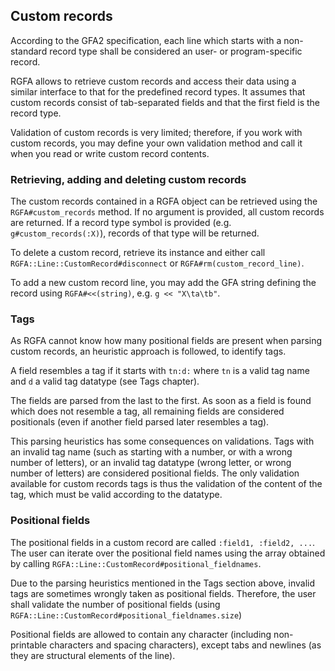 ## Custom records

According to the GFA2 specification, each line which starts with
a non-standard record type shall be considered an user- or
program-specific record.

RGFA allows to retrieve custom records and access their data using a similar
interface to that for the predefined record types. It assumes that
custom records consist of tab-separated fields and that the first field
is the record type.

Validation of custom records is very limited; therefore, if you work with custom
records, you may define your own validation method and call it when you read
or write custom record contents.

### Retrieving, adding and deleting custom records

The custom records contained in a RGFA object can be retrieved using the
```RGFA#custom_records``` method. If no argument is provided, all custom
records are returned. If a record type symbol is provided (e.g.
```g#custom_records(:X)```), records of that type will be returned.

To delete a custom record, retrieve its instance and either call
```RGFA::Line::CustomRecord#disconnect``` or ```RGFA#rm(custom_record_line)```.

To add a new custom record line, you may add the GFA string defining the
record using ```RGFA#<<(string)```, e.g. ```g << "X\ta\tb"```.

### Tags

As RGFA cannot know how many positional fields are present when parsing custom
records, an heuristic approach is followed, to identify tags.

A field resembles a tag if it starts with ```tn:d:``` where ```tn``` is a valid
tag name and ```d``` a valid tag datatype (see Tags chapter).

The fields are parsed from the last to the first. As soon as a field is found
which does not resemble a tag, all remaining fields are considered positionals
(even if another field parsed later resembles a tag).

This parsing heuristics has some consequences on validations. Tags with an
invalid tag name (such as starting with a number, or with a wrong number of
letters), or an invalid tag datatype (wrong letter, or wrong number of letters)
are considered positional fields. The only validation available for custom
records tags is thus the validation of the content of the tag, which must
be valid according to the datatype.

### Positional fields

The positional fields in a custom record are called ```:field1, :field2, ...```.
The user can iterate over the positional field names using the array obtained
by calling ```RGFA::Line::CustomRecord#positional_fieldnames```.

Due to the parsing heuristics mentioned in the Tags section above, invalid
tags are sometimes wrongly taken as positional fields. Therefore,
the user shall validate the number of positional fields
(using ```RGFA::Line::CustomRecord#positional_fieldnames.size```)

Positional fields are allowed to contain any character (including non-printable
characters and spacing characters), except tabs and newlines (as they are
structural elements of the line).
